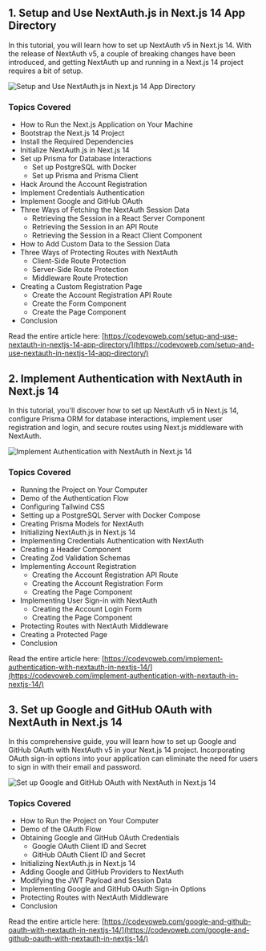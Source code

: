 ## 1. Setup and Use NextAuth.js in Next.js 14 App Directory

In this tutorial, you will learn how to set up NextAuth v5 in Next.js 14. With the release of NextAuth v5, a couple of breaking changes have been introduced, and getting NextAuth up and running in a Next.js 14 project requires a bit of setup. 

![Setup and Use NextAuth.js in Next.js 14 App Directory](https://codevoweb.com/wp-content/uploads/2024/02/Setup-and-Use-NextAuth.js-in-Next.js-14-App-Directory.webp)

### Topics Covered

- How to Run the Next.js Application on Your Machine
- Bootstrap the Next.js 14 Project
- Install the Required Dependencies
- Initialize NextAuth.js in Next.js 14
- Set up Prisma for Database Interactions
  - Set up PostgreSQL with Docker
  - Set up Prisma and Prisma Client
- Hack Around the Account Registration
- Implement Credentials Authentication
- Implement Google and GitHub OAuth
- Three Ways of Fetching the NextAuth Session Data
  - Retrieving the Session in a React Server Component
  - Retrieving the Session in an API Route
  - Retrieving the Session in a React Client Component
- How to Add Custom Data to the Session Data
- Three Ways of Protecting Routes with NextAuth
  - Client-Side Route Protection
  - Server-Side Route Protection
  - Middleware Route Protection
- Creating a Custom Registration Page
  - Create the Account Registration API Route
  - Create the Form Component
  - Create the Page Component
- Conclusion

Read the entire article here: [https://codevoweb.com/setup-and-use-nextauth-in-nextjs-14-app-directory/](https://codevoweb.com/setup-and-use-nextauth-in-nextjs-14-app-directory/)

## 2. Implement Authentication with NextAuth in Next.js 14

In this tutorial, you'll discover how to set up NextAuth v5 in Next.js 14, configure Prisma ORM for database interactions, implement user registration and login, and secure routes using Next.js middleware with NextAuth. 

![Implement Authentication with NextAuth in Next.js 14](https://codevoweb.com/wp-content/uploads/2024/02/Implement-Authentication-with-NextAuth-in-Next.js-14.webp)

### Topics Covered

- Running the Project on Your Computer
- Demo of the Authentication Flow
- Configuring Tailwind CSS
- Setting up a PostgreSQL Server with Docker Compose
- Creating Prisma Models for NextAuth
- Initializing NextAuth.js in Next.js 14
- Implementing Credentials Authentication with NextAuth
- Creating a Header Component
- Creating Zod Validation Schemas
- Implementing Account Registration
  - Creating the Account Registration API Route
  - Creating the Account Registration Form
  - Creating the Page Component
- Implementing User Sign-in with NextAuth
  - Creating the Account Login Form
  - Creating the Page Component
- Protecting Routes with NextAuth Middleware
- Creating a Protected Page
- Conclusion

Read the entire article here: [https://codevoweb.com/implement-authentication-with-nextauth-in-nextjs-14/](https://codevoweb.com/implement-authentication-with-nextauth-in-nextjs-14/)

## 3. Set up Google and GitHub OAuth with NextAuth in Next.js 14

In this comprehensive guide, you will learn how to set up Google and GitHub OAuth with NextAuth v5 in your Next.js 14 project. Incorporating OAuth sign-in options into your application can eliminate the need for users to sign in with their email and password.

![Set up Google and GitHub OAuth with NextAuth in Next.js 14](https://codevoweb.com/wp-content/uploads/2024/02/Set-up-Google-and-GitHub-OAuth-with-NextAuth-in-Next.js-14.webp)

### Topics Covered

- How to Run the Project on Your Computer
- Demo of the OAuth Flow
- Obtaining Google and GitHub OAuth Credentials
  - Google OAuth Client ID and Secret
  - GitHub OAuth Client ID and Secret
- Initializing NextAuth.js in Next.js 14
- Adding Google and GitHub Providers to NextAuth
- Modifying the JWT Payload and Session Data
- Implementing Google and GitHub OAuth Sign-in Options
- Protecting Routes with NextAuth Middleware
- Conclusion

Read the entire article here: [https://codevoweb.com/google-and-github-oauth-with-nextauth-in-nextjs-14/](https://codevoweb.com/google-and-github-oauth-with-nextauth-in-nextjs-14/)

